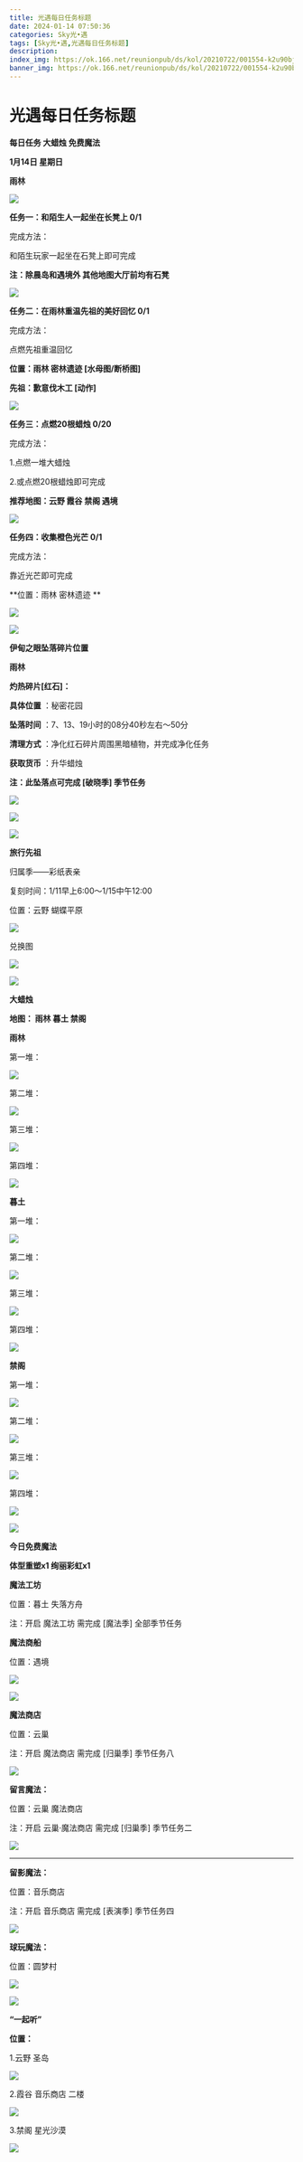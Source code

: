 ```yaml
---
title: 光遇每日任务标题
date: 2024-01-14 07:50:36
categories: Sky光•遇
tags: [Sky光•遇,光遇每日任务标题]
description: 
index_img: https://ok.166.net/reunionpub/ds/kol/20210722/001554-k2u90bj7ay.png?imageView&thumbnail=600x0&type=jpg
banner_img: https://ok.166.net/reunionpub/ds/kol/20210722/001554-k2u90bj7ay.png?imageView&thumbnail=600x0&type=jpg
---
```

# 光遇每日任务标题
**每日任务 大蜡烛 免费魔法**

 **1月14日 星期日**

 **雨林**

![](https://img.166.net/reunionpub/ds/kol/20240114/000837-36tz08drkg.jpeg)

 **任务一：和陌生人一起坐在长凳上 0/1**

完成方法：

和陌生玩家一起坐在石凳上即可完成

 **注：除晨岛和遇境外 其他地图大厅前均有石凳**

![](https://img.166.net/reunionpub/ds/kol/20240114/000154-hkiqt35gzf.jpeg)

 **任务二：在雨林重温先祖的美好回忆 0/1**

完成方法：

点燃先祖重温回忆

 **位置：雨林 密林遗迹 [水母图/断桥图]**

 **先祖：歉意伐木工 [动作]**

![](https://img.166.net/reunionpub/ds/kol/20240114/000228-argj1ep3s0.png)

 **任务三：点燃20根蜡烛 0/20**

完成方法：

1.点燃一堆大蜡烛

2.或点燃20根蜡烛即可完成

 **推荐地图：云野 霞谷 禁阁 遇境**

![](https://img.166.net/reunionpub/ds/kol/20240114/000241-ut4syob0i7.jpeg)

 **任务四：收集橙色光芒 0/1**

完成方法：

靠近光芒即可完成

 **位置：雨林 密林遗迹   **

![](https://img.166.net/reunionpub/ds/kol/20240114/000316-5gq6s2saij.png)

 **![](https://img.166.net/reunionpub/ds/kol/20231014/003453-vozlin1q8p.png)**

 **伊甸之眼坠落碎片位置**

 **雨林**

 **灼热碎片[红石]：**

 **具体位置** ：秘密花园

 **坠落时间** ：7、13、19小时的08分40秒左右～50分

 **清理方式** ：净化红石碎片周围黑暗植物，并完成净化任务

 **获取货币** ：升华蜡烛

 **注：此坠落点可完成  [破晓季] 季节任务**

![](https://img.166.net/reunionpub/ds/kol/20240113/235102-g8b34h6zmq.png)

![](https://img.166.net/reunionpub/ds/kol/20240113/235111-69epormsbi.jpg)

 **![](https://img.166.net/reunionpub/ds/kol/20231014/002539-7uzhdl3t0m.png)**

 **旅行﻿先祖**

归属季——彩纸表亲

复刻时间：1/11早上6:00～1/15中午12:00

位置：云野 蝴蝶平原

![](https://img.166.net/reunionpub/ds/kol/20240111/012127-zsbavuf5k9.jpg)

兑换图

![](https://img.166.net/reunionpub/ds/kol/20240111/134449-hzydbrov23.jpg)

 **![](https://img.166.net/reunionpub/ds/kol/20231014/002539-7uzhdl3t0m.png)**

 **大蜡烛**

 **地图： 雨林 暮土 禁阁**

 **雨林**

第一堆：

![](https://img.166.net/reunionpub/ds/kol/20240113/235726-fu35o41ime.jpg)

第二堆：

![](https://img.166.net/reunionpub/ds/kol/20240113/235733-o2wl187iez.jpg)

第三堆：

![](https://img.166.net/reunionpub/ds/kol/20240113/235741-i3d0uts8ra.jpg)

第四堆：

![](https://img.166.net/reunionpub/ds/kol/20240113/235748-g4d3haoie9.jpg)

 **暮土**

第一堆：

![](https://img.166.net/reunionpub/ds/kol/20240113/235821-10ibsvngcs.jpg)

第二堆：

![](https://img.166.net/reunionpub/ds/kol/20240113/235827-ohmtdz9vfs.jpg)

第三堆：

![](https://img.166.net/reunionpub/ds/kol/20240113/235834-zbawjh4g2o.jpg)

第四堆：

![](https://img.166.net/reunionpub/ds/kol/20240113/235841-lcozf02pba.jpg)

 **禁阁**

第一堆：

![](https://img.166.net/reunionpub/ds/kol/20240113/235622-9wfirv4nqc.jpg)

第二堆：

![](https://img.166.net/reunionpub/ds/kol/20240113/235633-61fuacnedm.jpg)

第三堆：

![](https://img.166.net/reunionpub/ds/kol/20240113/235639-7a1gcib0rd.jpg)

第四堆：

![](https://img.166.net/reunionpub/ds/kol/20240113/235646-shr4azmu8b.jpg)

 **![](https://img.166.net/reunionpub/ds/kol/20231014/004048-gyt2imp830.png)**

 **今日免费魔法**

 **体型重塑x1 绚丽彩虹x1**

 **魔法工坊**

位置：暮土 失落方舟

注：开启 魔法工坊 需完成 [魔法季] 全部季节任务

 **魔法商船**

位置：遇境

 **![](https://img.166.net/reunionpub/ds/kol/20231014/004605-qmuiowanf4.png)**

![](https://img.166.net/reunionpub/ds/kol/20240113/235904-z3rcgoiw9f.jpg)

 **魔法商店**

位置：云巢

注：开启 魔法商店 需完成 [归巢季] 季节任务八

![](https://img.166.net/reunionpub/ds/kol/20240113/235916-ga3tj2luh8.jpg)

 **留言魔法：**

位置：云巢 魔法商店

注：开启 云巢·魔法商店 需完成 [归巢季] 季节任务二

![](https://img.166.net/reunionpub/ds/kol/20240104/233540-rs5n8klws2.jpg)

 ****

**留影魔法：**

位置：音乐商店

注：开启 音乐商店 需完成 [表演季] 季节任务四

![](https://img.166.net/reunionpub/ds/kol/20240113/000125-phac9ov7gf.jpeg)

 **球玩魔法：**

位置：圆梦村

 **![](https://img.166.net/reunionpub/ds/kol/20231014/005022-4hnlvzm7iu.png)**

 **![](https://img.166.net/reunionpub/ds/kol/20231220/070757-w9oeg612sl.png)**

 **“一起听”**

 **位置：**

1.云野 圣岛

**![](https://img.166.net/reunionpub/ds/kol/20231220/071109-so6aef3jyr.jpeg)**

2.霞谷 音乐商店 二楼

**![](https://img.166.net/reunionpub/ds/kol/20231220/071120-naym3f5u4g.jpeg)**

3.禁阁 星光沙漠

 **![](https://img.166.net/reunionpub/ds/kol/20231220/071136-p6b05krfu4.png)**

